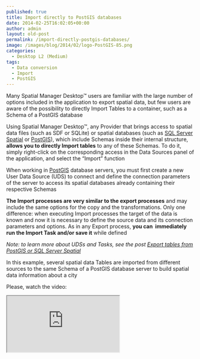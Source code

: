 ```yaml
---
published: true
title: Import directly to PostGIS databases
date: 2014-02-25T16:02:05+00:00
author: admin
layout: old-post
permalink: /import-directly-postgis-databases/
image: /images/blog/2014/02/logo-PostGIS-85.png
categories:
  - Desktop L2 (Medium)
tags:
  - Data conversion
  - Import
  - PostGIS
---
```

Many Spatial Manager Desktop™ users are familiar with the large number of options included in the application to export spatial data, but few users are aware of the possibility to directly Import Tables to a container, such as a Schema of a PostGIS database<!--more-->

Using Spatial Manager Desktop™, any Provider that brings access to spatial data files (such as SDF or SQLite) or spatial databases (such as <a title="Microsoft SQL Server website" href="http://www.microsoft.com/en-us/sqlserver/default.aspx" target="_blank" rel="nofollow">SQL Server Spatial</a> or <a title="PostGIS website" href="http://postgis.net/" target="_blank" rel="nofollow">PostGIS</a>), which include Schemas inside their internal structure, **allows you to directly Import tables** to any of these Schemas. To do it, simply right-click on the corresponding access in the Data Sources panel of the application, and select the &#8220;Import&#8221; function

When working in <a title="PostGIS website" href="http://postgis.net/" target="_blank" rel="nofollow">PostGIS</a> database servers, you must first create a new User Data Source (UDS) to connect and define the connection parameters of the server to access its spatial databases already containing their respective Schemas

**The Import processes are very similar to the export processes** and may include the same options for the copy and the transformations. Only one difference: when executing Import processes the target of the data is known and now it is necessary to define the source data and its connection parameters and options. As in any Export process, **you can  immediately run the Import Task and/or save it** while defined

_Note: to learn more about UDSs and Tasks, see the post <a title="Export tables from PostGIS or SQL Server Spatial" href="/export-tables-from-postgis-or-sql-server-spatial/" target="_blank" rel="nofollow">Export tables from PostGIS or SQL Server Spatial</a>_

In this example, several spatial data Tables are imported from different sources to the same Schema of a PostGIS database server to build spatial data information about a city

Please, watch the video:

<div class="embed-responsive embed-responsive-16by9">
  <iframe class="embed-responsive-item" src="https://www.youtube.com/embed/2jK6XD6yELQ" allowfullscreen></iframe>
</div>